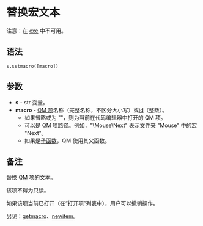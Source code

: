 # 替换宏文本

注意：在 [exe](../QM_Help/IDH_MAKEEXE.md) 中不可用。

## 语法

```
s.setmacro([macro])
```

## 参数

- **s** - str 变量。
- **macro** - [QM 项](../QM_Help/IDH_ITEMS.md)名称（完整名称，不区分大小写）或[id](../Functions/IDP_QMITEM.md)（整数）。
  - 如果省略或为 ""，则为当前在代码编辑器中打开的 QM 项。
  - 可以是 QM 项路径。例如，"\Mouse\Next" 表示文件夹 "Mouse" 中的宏 "Next"。
  - 如果是[子函数](../Language/IDP_DIR_SUB.html)，QM 使用其父函数。

## 备注

替换 QM 项的文本。

该项不得为只读。

如果该项当前已打开（在“打开项”列表中），用户可以撤销操作。

另见：[getmacro](IDP_S_MACRO.md)、[newitem](../Functions/IDP_NEWITEM.md)。